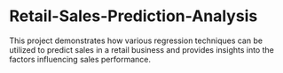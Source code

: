 # Retail-Sales-Prediction-Analysis
This project demonstrates how various regression techniques can be utilized to predict sales in a retail business and provides insights into the factors influencing sales performance.
